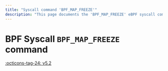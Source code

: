 ```yaml
---
title: "Syscall command 'BPF_MAP_FREEZE'"
description: "This page documents the 'BPF_MAP_FREEZE' eBPF syscall command, including its definition, usage, program types that can use it, and examples."
---
```

# BPF Syscall `BPF_MAP_FREEZE` command

<!-- [FEATURE_TAG](BPF_MAP_FREEZE) -->
[:octicons-tag-24: v5.2](https://github.com/torvalds/linux/commit/87df15de441bd4add7876ef584da8cabdd9a042a)
<!-- [/FEATURE_TAG] -->

<!-- TODO -->
